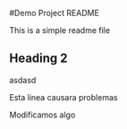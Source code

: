 #Demo Project README

This is a simple readme file

## Heading 2

asdasd

Esta linea causara problemas

Modificamos algo
